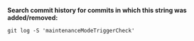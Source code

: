 **Search commit history for commits in which this string was added/removed:**

```
git log -S 'maintenanceModeTriggerCheck'
```

